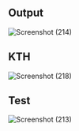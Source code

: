 

## Output

![Screenshot (214)](https://user-images.githubusercontent.com/98957434/161643507-31e1ca71-34eb-471e-9e77-4c4047bbb646.png)

## KTH

![Screenshot (218)](https://user-images.githubusercontent.com/98957434/161645670-2e958744-35a6-4445-b8a0-4182b528037b.png)


## Test

![Screenshot (213)](https://user-images.githubusercontent.com/98957434/161643955-d21f4b2d-0020-4f4b-a9de-4ac22939be98.png)
